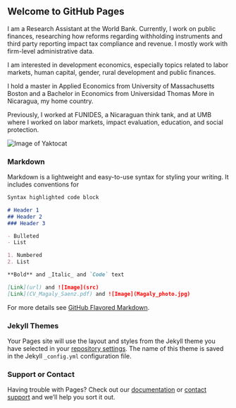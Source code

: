 ## Welcome to GitHub Pages

I am a Research Assistant at the World Bank. Currently, I work on public finances, researching how reforms regarding withholding instruments and third party reporting impact tax compliance and revenue. I mostly work with firm-level administrative data. 

I am interested in development economics, especially topics related to labor markets, human capital, gender, rural development and public finances.  

I hold a master in Applied Economics from University of Massachusetts Boston and a Bachelor in Economics from Universidad Thomas More in Nicaragua, my home country. 

Previously, I worked at FUNIDES, a Nicaraguan think tank, and at UMB where I worked on labor markets, impact evaluation, education, and social protection. 

![Image of Yaktocat](https://octodex.github.com/images/yaktocat.png)

### Markdown

Markdown is a lightweight and easy-to-use syntax for styling your writing. It includes conventions for

```markdown
Syntax highlighted code block

# Header 1
## Header 2
### Header 3

- Bulleted
- List

1. Numbered
2. List

**Bold** and _Italic_ and `Code` text

[Link](url) and ![Image](src)
[Link](CV_Magaly_Saenz.pdf) and ![Image](Magaly_photo.jpg)
```

For more details see [GitHub Flavored Markdown](https://guides.github.com/features/mastering-markdown/).

### Jekyll Themes

Your Pages site will use the layout and styles from the Jekyll theme you have selected in your [repository settings](https://github.com/CristinaZapata/MagalySaenz-portfolio/settings). The name of this theme is saved in the Jekyll `_config.yml` configuration file.

### Support or Contact

Having trouble with Pages? Check out our [documentation](https://help.github.com/categories/github-pages-basics/) or [contact support](https://github.com/contact) and we’ll help you sort it out.
